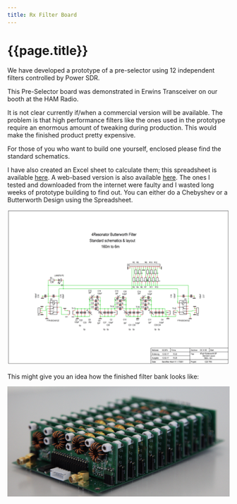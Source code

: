 ```yaml
---
title: Rx Filter Board
---
```


# {{page.title}}

We have developed a prototype of a pre-selector using 12 independent filters controlled by Power SDR.

This Pre-Selector board was demonstrated in Erwins Transceiver on our booth at the HAM Radio.

It is not clear currently if/when a commercial version will be available. The problem is that high performance filters like the ones used in the prototype require an enormous amount of tweaking during production. This would make the finished product pretty expensive.

For those of you who want to build one yourself, enclosed please find the standard schematics.

I have also created an Excel sheet to calculate them; this spreadsheet is available [here](/assets/download/filter-calculator.xls). A web-based version is also available [here](calculator). The ones I tested and downloaded from the internet were faulty and I wasted long weeks of prototype building to find out. You can either do a Chebyshev or a Butterworth Design using the Spreadsheet.

[![Butterworth Filter Example](/assets/img/hardware/rx-butterworth-filter-example.png)](/assets/img/hardware/rx-butterworth-filter-example.png)

This might give you an idea how the finished filter bank looks like:

![Rx Filter Board with Filters](/assets/img/hardware/rx-filters.jpg)